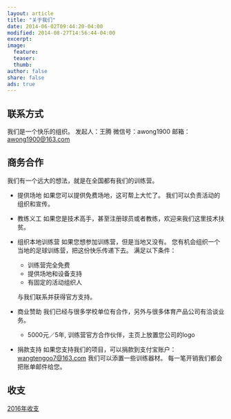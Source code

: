 ```yaml
---
layout: article
title: "关于我们"
date: 2014-06-02T09:44:20-04:00
modified: 2014-08-27T14:56:44-04:00
excerpt:
image:
  feature:
  teaser:
  thumb:
author: false
share: false
ads: true
---
```


## 联系方式
我们是一个快乐的组织。
发起人：王腾
微信号：awong1900
邮箱：awong1900@163.com

## 商务合作
我们有一个远大的想法，就是在全国都有我们的训练营。

* 提供场地
如果您可以提供免费场地，这可帮上大忙了。
我们可以负责活动的组织和宣传。

* 教练义工
如果您是技术高手，甚至注册球员或者教练，欢迎来我们这里技术扶贫。

* 组织本地训练营
如果您想参加训练营，但是当地又没有。
您有机会组织一个当地的足球训练营，把这份快乐传递下去。
满足以下条件：
	* 训练营完全免费
	* 提供场地和设备支持
	* 有固定的活动组织人
	
	与我们联系并获得官方支持。



* 商业赞助
我们已经与很多学校单位有合作，另外与很多体育产品公司有洽谈业务。
	*  5000元／5年, 训练营官方合作伙伴，主页上放置您公司的logo


* 捐款支持
如果您支持我们的项目，可以捐款到支付宝账户：wangtengoo7@163.com
我们可以添置一些训练器材。
每一笔开销我们都会把账单邮件给您。

## 收支
[2016年收支](https://zuqiuxunlian.com/articles/2016-money/)
